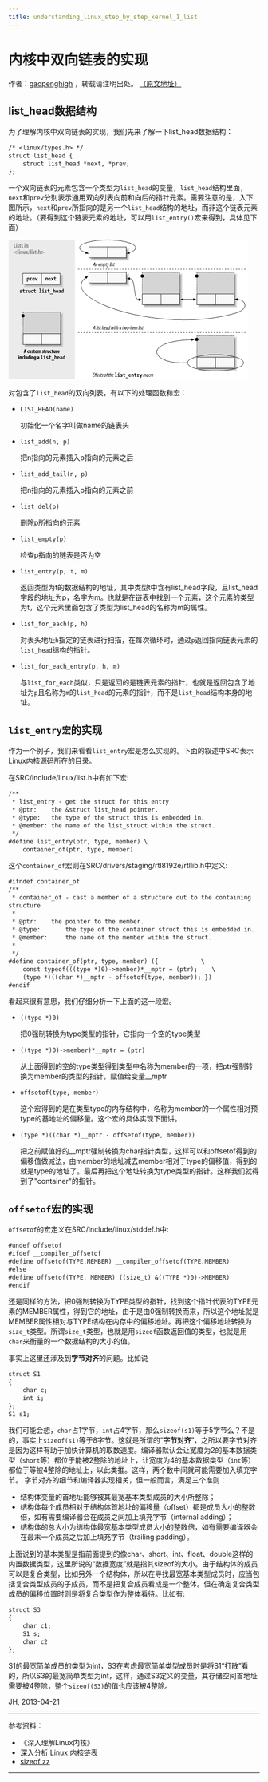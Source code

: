 ```yaml
---
title: understanding_linux_step_by_step_kernel_1_list
---
```


<head>
<link rel='stylesheet' href='/style/github2.css'/>
<meta http-equiv="Content-Type" content="text/html; charset=utf-8" />
</head>

内核中双向链表的实现
=============

作者：[gaopenghigh](http://gaopenghigh.github.com)
，转载请注明出处。
[（原文地址）](http://gaopenghigh.github.io/posts/understanding_linux_step_by_step_kernel_1_list.html)

## list_head数据结构

为了理解内核中双向链表的实现，我们先来了解一下list_head数据结构：

    /* <linux/types.h> */
    struct list_head {
        struct list_head *next, *prev;
    };

一个双向链表的元素包含一个类型为`list_head`的变量，`list_head`结构里面，`next`和`prev`分别表示通用双向列表向前和向后的指针元素。需要注意的是，入下图所示，`next`和`prev`所指向的是另一个`list_head`结构的地址，而非这个链表元素的地址。（要得到这个链表元素的地址，可以用`list_entry()`宏来得到，具体见下面）

![`list_head`和链表结构图](pictures/understanding_linux_step_by_step_kernel_1_list_list_head.png)

对包含了`list_head`的双向列表，有以下的处理函数和宏：

* `LIST_HEAD(name)`

    初始化一个名字叫做name的链表头

* `list_add(n, p)`

    把n指向的元素插入p指向的元素之后

* `list_add_tail(n, p)`

    把n指向的元素插入p指向的元素之前

* `list_del(p)`

    删除p所指向的元素

* `list_empty(p)`

    检查p指向的链表是否为空

* `list_entry(p, t, m)`

    返回类型为t的数据结构的地址，其中类型t中含有list_head字段，且list_head字段的地址为p，名字为m。也就是在链表中找到一个元素，这个元素的类型为t，这个元素里面包含了类型为list_head的名称为m的属性。


* `list_for_each(p, h)`

    对表头地址`h`指定的链表进行扫描，在每次循环时，通过`p`返回指向链表元素的`list_head`结构的指针。

* `list_for_each_entry(p, h, m)`

    与`list_for_each`类似，只是返回的是链表元素的指针，也就是返回包含了地址为`p`且名称为`m`的`list_head`的元素的指针，而不是`list_head`结构本身的地址。


## `list_entry宏`的实现

作为一个例子，我们来看看`list_entry`宏是怎么实现的。下面的叙述中SRC表示Linux内核源码所在的目录。

在SRC/include/linux/list.h中有如下宏:

    /**
     * list_entry - get the struct for this entry
     * @ptr:    the &struct list_head pointer.
     * @type:   the type of the struct this is embedded in.
     * @member: the name of the list_struct within the struct.
     */
    #define list_entry(ptr, type, member) \
        container_of(ptr, type, member)
    
这个`container_of`宏则在SRC/drivers/staging/rtl8192e/rtllib.h中定义:
    
    #ifndef container_of
    /**
     * container_of - cast a member of a structure out to the containing structure
     *
     * @ptr:    the pointer to the member.
     * @type:       the type of the container struct this is embedded in.
     * @member:     the name of the member within the struct.
     *
     */
    #define container_of(ptr, type, member) ({            \
        const typeof(((type *)0)->member)*__mptr = (ptr);    \
        (type *)((char *)__mptr - offsetof(type, member)); })
    #endif

看起来很有意思，我们仔细分析一下上面的这一段宏。

* `((type *)0)`

    把0强制转换为type类型的指针，它指向一个空的type类型

* `((type *)0)->member)*__mptr = (ptr)`

    从上面得到的空的type类型得到类型中名称为member的一项，把ptr强制转换为member的类型的指针，赋值给变量__mptr

* `offsetof(type, member)`

    这个宏得到的是在类型type的内存结构中，名称为member的一个属性相对预type的基地址的偏移量。这个宏的具体实现下面讲。

* `(type *)((char *)__mptr - offsetof(type, member))`

    把之前赋值好的__mptr强制转换为char指针类型，这样可以和offsetof得到的偏移值做减法，由member的地址减去member相对于type的偏移值，得到的就是type的地址了。最后再把这个地址转换为type类型的指针。这样我们就得到了"container"的指针。 


## `offsetof`宏的实现

`offsetof`的宏定义在SRC/include/linux/stddef.h中:

    #undef offsetof
    #ifdef __compiler_offsetof
    #define offsetof(TYPE,MEMBER) __compiler_offsetof(TYPE,MEMBER)
    #else
    #define offsetof(TYPE, MEMBER) ((size_t) &((TYPE *)0)->MEMBER)
    #endif

还是同样的方法，把0强制转换为TYPE类型的指针，找到这个指针代表的TYPE元素的MEMBER属性，得到它的地址，由于是由0强制转换而来，所以这个地址就是MEMBER属性相对与TYPE结构在内存中的偏移地址。再把这个偏移地址转换为`size_t`类型。所谓`size_t`类型，也就是用`sizeof`函数返回值的类型，也就是用`char`来衡量的一个数据结构的大小的值。

事实上这里还涉及到**字节对齐**的问题。比如说
    
    struct S1
    {
        char c;
        int i;
    };
    S1 s1;

我们可能会想，`char`占1字节，`int`占4字节，那么`sizeof(s1)`等于5字节么？不是的，事实上`sizeof(s1)`等于8字节。这就是所谓的“**字节对齐**”，之所以要字节对齐是因为这样有助于加快计算机的取数速度。编译器默认会让宽度为2的基本数据类型（`short`等）都位于能被2整除的地址上，让宽度为4的基本数据类型（`int`等）都位于等被4整除的地址上，以此类推。这样，两个数中间就可能需要加入填充字节。 字节对齐的细节和编译器实现相关，但一般而言，满足三个准则：

* 结构体变量的首地址能够被其最宽基本类型成员的大小所整除；
* 结构体每个成员相对于结构体首地址的偏移量（offset）都是成员大小的整数倍，如有需要编译器会在成员之间加上填充字节（internal adding）；
* 结构体的总大小为结构体最宽基本类型成员大小的整数倍，如有需要编译器会在最末一个成员之后加上填充字节（trailing padding）。

上面说到的基本类型是指前面提到的像char、short、int、float、double这样的内置数据类型，这里所说的“数据宽度”就是指其sizeof的大小。由于结构体的成员可以是复合类型，比如另外一个结构体，所以在寻找最宽基本类型成员时，应当包括复合类型成员的子成员，而不是把复合成员看成是一个整体。但在确定复合类型成员的偏移位置时则是将复合类型作为整体看待。比如有:

    struct S3
    {
        char c1;
        S1 s;
        char c2
    };

S1的最宽简单成员的类型为int，S3在考虑最宽简单类型成员时是将S1“打散”看的，所以S3的最宽简单类型为int，这样，通过S3定义的变量，其存储空间首地址需要被4整除，整个`sizeof(S3)`的值也应该被4整除。


JH, 2013-04-21

----
参考资料：

* 《深入理解Linux内核》
* [深入分析 Linux 内核链表](http://www.ibm.com/developerworks/cn/linux/kernel/l-chain/index.html)
* [sizeof zz](http://stillive.bokee.com/3430695.html)


----

<div id="disqus_thread"></div>
<script type="text/javascript">
/* * * CONFIGURATION VARIABLES: EDIT BEFORE PASTING INTO YOUR WEBPAGE * * */
    var disqus_shortname = 'gaopenghigh'; // required: replace example with your forum shortname

    /* * * DON'T EDIT BELOW THIS LINE * * */
    (function() {
        var dsq = document.createElement('script'); dsq.type = 'text/javascript'; dsq.async = true;
        dsq.src = '//' + disqus_shortname + '.disqus.com/embed.js';
        (document.getElementsByTagName('head')[0] || document.getElementsByTagName('body')[0]).appendChild(dsq);
    })();
</script>
<script>
  (function(i,s,o,g,r,a,m){i['GoogleAnalyticsObject']=r;i[r]=i[r]||function(){
  (i[r].q=i[r].q||[]).push(arguments)},i[r].l=1*new Date();a=s.createElement(o),
  m=s.getElementsByTagName(o)[0];a.async=1;a.src=g;m.parentNode.insertBefore(a,m)
  })(window,document,'script','//www.google-analytics.com/analytics.js','ga');

  ga('create', 'UA-40539766-1', 'github.com');
  ga('send', 'pageview');

</script>

